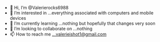 - 👋 Hi, I’m @Valerierocks6988
- 👀 I’m interested in ...everything associated with computers and mobile devices
- 🌱 I’m currently learning ...nothing but hopefully that changes very soon
- 💞️ I’m looking to collaborate on ...nothing
- 📫 How to reach me ...valerieishot1@gmail.com

<!---
Valerierocks6988/Valerierocks6988 is a ✨ special ✨ repository because its `README.md` (this file) appears on your GitHub profile.
You can click the Preview link to take a look at your changes.
--->
